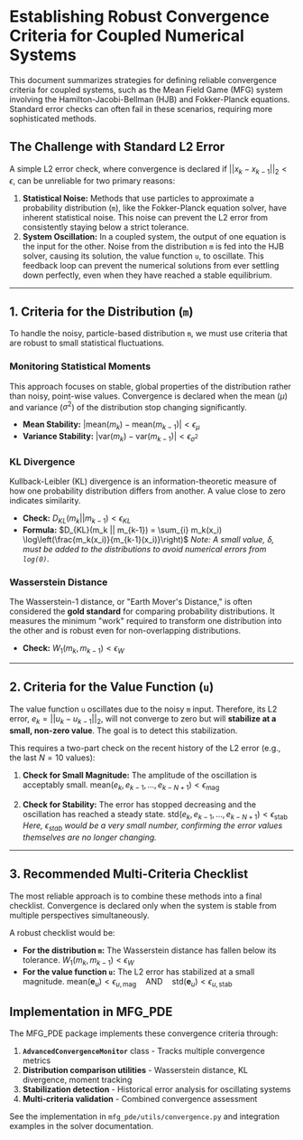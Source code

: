 # Establishing Robust Convergence Criteria for Coupled Numerical Systems

This document summarizes strategies for defining reliable convergence criteria for coupled systems, such as the Mean Field Game (MFG) system involving the Hamilton-Jacobi-Bellman (HJB) and Fokker-Planck equations. Standard error checks can often fail in these scenarios, requiring more sophisticated methods.

## The Challenge with Standard L2 Error

A simple L2 error check, where convergence is declared if $||x_k - x_{k-1}||_2 < \epsilon$, can be unreliable for two primary reasons:

1.  **Statistical Noise:** Methods that use particles to approximate a probability distribution (`m`), like the Fokker-Planck equation solver, have inherent statistical noise. This noise can prevent the L2 error from consistently staying below a strict tolerance.
2.  **System Oscillation:** In a coupled system, the output of one equation is the input for the other. Noise from the distribution `m` is fed into the HJB solver, causing its solution, the value function `u`, to oscillate. This feedback loop can prevent the numerical solutions from ever settling down perfectly, even when they have reached a stable equilibrium.

---

## 1. Criteria for the Distribution (`m`)

To handle the noisy, particle-based distribution `m`, we must use criteria that are robust to small statistical fluctuations.

### Monitoring Statistical Moments

This approach focuses on stable, global properties of the distribution rather than noisy, point-wise values. Convergence is declared when the mean ($\mu$) and variance ($\sigma^2$) of the distribution stop changing significantly.

* **Mean Stability:**
    $|\text{mean}(m_k) - \text{mean}(m_{k-1})| < \epsilon_{\mu}$
* **Variance Stability:**
    $|\text{var}(m_k) - \text{var}(m_{k-1})| < \epsilon_{\sigma^2}$

### KL Divergence

Kullback-Leibler (KL) divergence is an information-theoretic measure of how one probability distribution differs from another. A value close to zero indicates similarity.

* **Check:**
    $D_{KL}(m_k || m_{k-1}) < \epsilon_{KL}$
* **Formula:**
    $D_{KL}(m_k || m_{k-1}) = \sum_{i} m_k(x_i) \log\left(\frac{m_k(x_i)}{m_{k-1}(x_i)}\right)$
    *Note: A small value, $\delta$, must be added to the distributions to avoid numerical errors from `log(0)`.*

### Wasserstein Distance

The Wasserstein-1 distance, or "Earth Mover's Distance," is often considered the **gold standard** for comparing probability distributions. It measures the minimum "work" required to transform one distribution into the other and is robust even for non-overlapping distributions.

* **Check:**
    $W_1(m_k, m_{k-1}) < \epsilon_{W}$

---

## 2. Criteria for the Value Function (`u`)

The value function `u` oscillates due to the noisy `m` input. Therefore, its L2 error, $e_k = ||u_k - u_{k-1}||_2$, will not converge to zero but will **stabilize at a small, non-zero value**. The goal is to detect this stabilization.

This requires a two-part check on the recent history of the L2 error (e.g., the last $N=10$ values):

1.  **Check for Small Magnitude:** The amplitude of the oscillation is acceptably small.
    $\text{mean}(e_k, e_{k-1}, \dots, e_{k-N+1}) < \epsilon_{\text{mag}}$

2.  **Check for Stability:** The error has stopped decreasing and the oscillation has reached a steady state.
    $\text{std}(e_k, e_{k-1}, \dots, e_{k-N+1}) < \epsilon_{\text{stab}}$
    *Here, $\epsilon_{\text{stab}}$ would be a very small number, confirming the error values themselves are no longer changing.*

---

## 3. Recommended Multi-Criteria Checklist

The most reliable approach is to combine these methods into a final checklist. Convergence is declared only when the system is stable from multiple perspectives simultaneously.

A robust checklist would be:

* **For the distribution `m`:** The Wasserstein distance has fallen below its tolerance.
    $W_1(m_k, m_{k-1}) < \epsilon_{W}$
* **For the value function `u`:** The L2 error has stabilized at a small magnitude.
    $\text{mean}(\mathbf{e}_u) < \epsilon_{u, \text{mag}} \quad \text{AND} \quad \text{std}(\mathbf{e}_u) < \epsilon_{u, \text{stab}}$

## Implementation in MFG_PDE

The MFG_PDE package implements these convergence criteria through:

1. **`AdvancedConvergenceMonitor`** class - Tracks multiple convergence metrics
2. **Distribution comparison utilities** - Wasserstein distance, KL divergence, moment tracking
3. **Stabilization detection** - Historical error analysis for oscillating systems
4. **Multi-criteria validation** - Combined convergence assessment

See the implementation in `mfg_pde/utils/convergence.py` and integration examples in the solver documentation.
